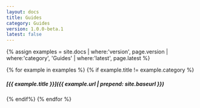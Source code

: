 ```yaml
---
layout: docs
title: Guides
category: Guides
version: 1.0.0-beta.1
latest: false
---
```


{% assign examples = site.docs | where:'version', page.version | where:'category', 'Guides' | where:'latest', page.latest %}

{% for example in examples %}
{% if example.title != example.category %}
##### [{{ example.title }}]({{ example.url | prepend: site.baseurl }})
{% endif%}
{% endfor %}
